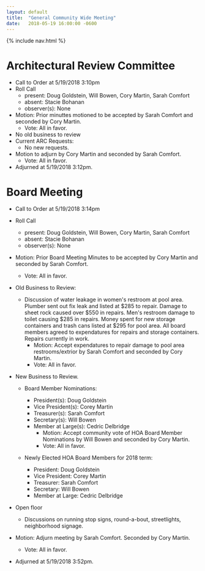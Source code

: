 ```yaml
---
layout: default
title:  "General Community Wide Meeting"
date:   2018-05-19 16:00:00 -0600
---
```


{% include nav.html %}

# Architectural Review Committee

- Call to Order at 5/19/2018 3:10pm
- Roll Call
    - present: Doug Goldstein, Will Bowen, Cory Martin, Sarah Comfort
    - absent: Stacie Bohanan
    - observer(s): None
- Motion: Prior minuttes motioned to be accepted by Sarah Comfort and seconded by Cory Martin.
  - Vote: All in favor.
- No old business to review
- Current ARC Requests:
  - No new requests.
- Motion to adjurn by Cory Martin and seconded by Sarah Comfort.
  - Vote: All in favor.
- Adjurned at 5/19/2018 3:12pm.

# Board Meeting

- Call to Order at 5/19/2018 3:14pm
- Roll Call
    - present: Doug Goldstein, Will Bowen, Cory Martin, Sarah Comfort
    - absent: Stacie Bohanan
    - observer(s): None
- Motion: Prior Board Meeting Minutes to be accepted by Cory Martin and seconded by Sarah Comfort.
  - Vote: All in favor.

- Old Business to Review:
  - Discussion of water leakage in women's restroom at pool area. Plumber sent out fix leak and listed at $285 to repair. Damage to sheet
  rock caused over $550 in repairs. Men's restroom damage to toilet causing $285 in repairs. Money spent for new storage containers and 
  trash cans listed at $295 for pool area. All board members agreed to expendatures for repairs and storage containers. Repairs currently
  in work.
    - Motion: Accept expendatures to repair damage to pool area restrooms/extrior by Sarah Comfort and seconded by Cory Martin.
    - Vote: All in favor. 

- New Business to Review.
  - Board Member Nominations:
    - President(s): Doug Goldstein
    - Vice President(s): Corey Martin
    - Treasurer(s): Sarah Comfort
    - Secretary(s): Will Bowen
    - Member at Large(s): Cedric Delbridge
      - Motion: Accept community vote of HOA Board Member Nominations by Will Bowen and seconded by Cory Martin.
      - Vote: All in favor.

  - Newly Elected HOA Board Members for 2018 term:
    - President: Doug Goldstein
    - Vice President: Corey Martin
    - Treasurer: Sarah Comfort
    - Secretary: Will Bowen
    - Member at Large: Cedric Delbridge

- Open floor
  - Discussions on running stop signs, round-a-bout, streetlights, neighborhood signage.
- Motion: Adjurn meeting by Sarah Comfort. Seconded by Cory Martin. 
  - Vote: All in favor.
- Adjurned at 5/19/2018 3:52pm.
